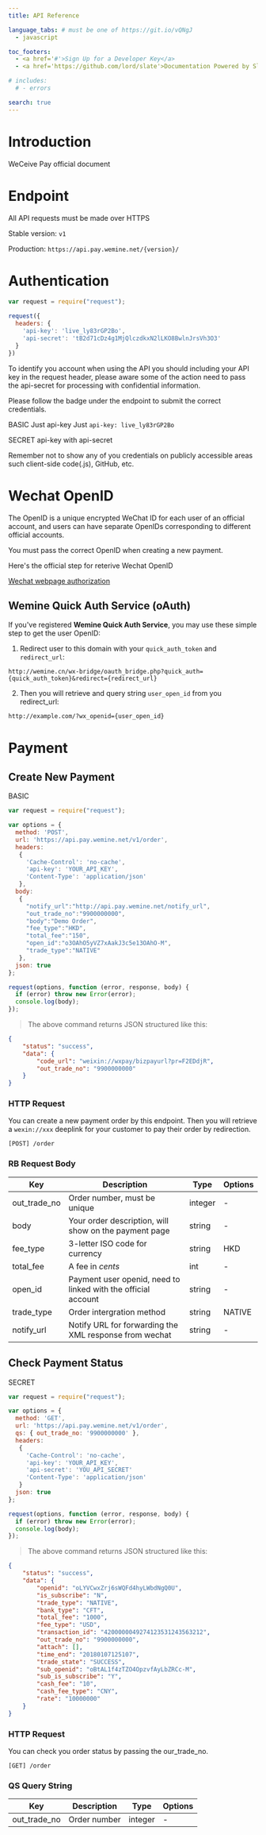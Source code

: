 ```yaml
---
title: API Reference

language_tabs: # must be one of https://git.io/vQNgJ
  - javascript

toc_footers:
  - <a href='#'>Sign Up for a Developer Key</a>
  - <a href='https://github.com/lord/slate'>Documentation Powered by Slate</a>

# includes:
  # - errors

search: true
---
```


# Introduction

WeCeive Pay official document

# Endpoint
All API requests must be made over HTTPS

Stable version: ```v1```

Production: ```https://api.pay.wemine.net/{version}/```

# Authentication

```javascript
var request = require("request");

request({
  headers: {
    'api-key': 'live_ly83rGP2Bo',
    'api-secret': 'tB2d71cDz4g1MjQlczdkxN2lLKO8BwlnJrsVh3O3'
  }
})
```

To identify you account when using the API you should including your API key in the request header, please aware some of the action need to pass the api-secret for processing with confidential information.

Please follow the badge under the endpoint to submit the correct credentials.

<span class="badge">BASIC</span> Just api-key
Just `api-key: live_ly83rGP2Bo`

<span class="badge orange">SECRET</span> api-key with api-secret

<aside class="warning">
Remember not to show any of you credentials on publicly accessible areas such client-side code(.js), GitHub, etc.
</aside>

# Wechat OpenID

The OpenID is a unique encrypted WeChat ID for each user of an official account, and users can have separate OpenIDs corresponding to different official accounts.

You must pass the correct OpenID when creating a new payment.

Here's the official step for reterive Wechat OpenID

[Wechat webpage authorization](https://mp.weixin.qq.com/wiki?t=resource/res_main&id=mp1421140842)

## Wemine Quick Auth Service (oAuth)

If you've registered **Wemine Quick Auth Service**, you may use these simple step to get the user OpenID:

1) Redirect user to this domain with your ``quick_auth_token`` and ``redirect_url``:

``http://wemine.cn/wx-bridge/oauth_bridge.php?quick_auth={quick_auth_token}&redirect={redirect_url}``

2) Then you will retrieve and query string ``user_open_id`` from you redirect_url:

``http://example.com/?wx_openid={user_open_id}``

# Payment

## Create New Payment

<span class="badge">BASIC</span>

```javascript
var request = require("request");

var options = {
  method: 'POST',
  url: 'https://api.pay.wemine.net/v1/order',
  headers:
   {
     'Cache-Control': 'no-cache',
     'api-key': 'YOUR_API_KEY',
     'Content-Type': 'application/json'
   },
  body:
   {
     "notify_url":"http://api.pay.wemine.net/notify_url",
     "out_trade_no":"9900000000",
     "body":"Demo Order",
     "fee_type":"HKD",
     "total_fee":"150",
     "open_id":"o3OAhO5yVZ7xAakJ3c5e13OAhO-M",
     "trade_type":"NATIVE"
   },
  json: true
};

request(options, function (error, response, body) {
  if (error) throw new Error(error);
  console.log(body);
});

```

> The above command returns JSON structured like this:

```json
{
    "status": "success",
    "data": {
        "code_url": "weixin://wxpay/bizpayurl?pr=F2EDdjR",
        "out_trade_no": "9900000000"
    }
}
```

### HTTP Request

You can create a new payment order by this endpoint.
Then you will retrieve a `wexin://xxx` deeplink for your customer to pay their order by redirection.

`[POST] /order`

### <span class="remark black">RB</span> Request Body

| Key | Description | Type | Options |
|----|----|----|----|
| out_trade_no | Order number, must be unique | integer | - |
| body | Your order description, will show on the payment page | string | - |
| fee_type | 3-letter ISO code for currency | string | HKD |
| total_fee | A fee in *cents* | int | - |
| open_id | Payment user openid, need to linked with the official account | string | - |
| trade_type | Order intergration method | string | NATIVE |
| notify_url | Notify URL for forwarding the XML response from wechat | string | - |

## Check Payment Status

<span class="badge orange">SECRET</span>

```javascript
var request = require("request");

var options = {
  method: 'GET',
  url: 'https://api.pay.wemine.net/v1/order',
  qs: { out_trade_no: '9900000000' },
  headers:
   {
     'Cache-Control': 'no-cache',
     'api-key': 'YOUR_API_KEY',
     'api-secret': 'YOU_API_SECRET'
     'Content-Type': 'application/json'
   }
  json: true
};

request(options, function (error, response, body) {
  if (error) throw new Error(error);
  console.log(body);
});

```

> The above command returns JSON structured like this:

```json
{
    "status": "success",
    "data": {
        "openid": "oLYVCwxZrj6sWQFd4hyLWbdNgQ0U",
        "is_subscribe": "N",
        "trade_type": "NATIVE",
        "bank_type": "CFT",
        "total_fee": "1000",
        "fee_type": "USD",
        "transaction_id": "4200000049274123531243563212",
        "out_trade_no": "9900000000",
        "attach": [],
        "time_end": "20180107125107",
        "trade_state": "SUCCESS",
        "sub_openid": "oBtAL1f4zTZO4OpzvfAyLbZRCc-M",
        "sub_is_subscribe": "Y",
        "cash_fee": "10",
        "cash_fee_type": "CNY",
        "rate": "10000000"
    }
}
```

### HTTP Request

You can check you order status by passing the our_trade_no.

`[GET] /order`

### <span class="remark">QS</span> Query String

| Key | Description | Type | Options |
|----|----|----|----|
| out_trade_no | Order number | integer | - |
